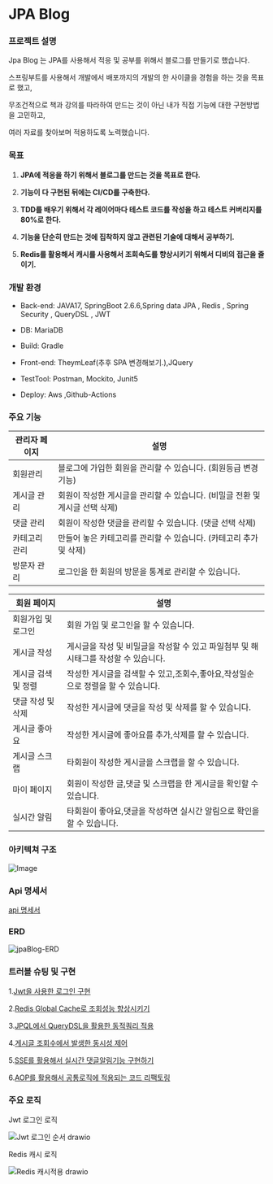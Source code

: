 # JPA Blog

### 프로젝트 설명

Jpa Blog 는 JPA를 사용해서 적응 및 공부를 위해서 블로그를 만들기로 했습니다. 

스프링부트를 사용해서 개발에서 배포까지의 개발의 한 사이클을 경험을 하는 것을 목표로 했고, 

무조건적으로 책과 강의를 따라하여 만드는 것이 아닌 내가 직접 기능에 대한 구현방법을 고민하고, 

여러 자료를 찾아보며 적용하도록 노력했습니다.

### 목표
 
  1. **JPA에 적응을 하기 위해서 블로그를 만드는 것을 목표로 한다.** 


  2. **기능이 다 구현된 뒤에는 CI/CD를 구축한다.**


  3. **TDD를 배우기 위해서 각 레이어마다 테스트 코드를 작성을 하고 테스트 커버리지를 80%로 한다.**


  4. **기능을 단순히 만드는 것에 집착하지 않고 관련된 기술에 대해서 공부하기.**


  5. **Redis를 활용해서 캐시를 사용해서 조회속도를 향상시키기 위해서 디비의 접근을 줄이기.**

### 개발 환경

- Back-end: JAVA17, SpringBoot 2.6.6,Spring data JPA , Redis , Spring Security , QueryDSL , JWT


- DB: MariaDB


- Build: Gradle


- Front-end: TheymLeaf(추후 SPA 변경해보기.),JQuery 


- TestTool: Postman, Mockito, Junit5


- Deploy: Aws ,Github-Actions

### 주요 기능

| 관리자 페이지 | 설명                                            |
|---------|-----------------------------------------------|
| 회원관리    | 블로그에 가입한 회원을  관리할 수 있습니다. (회원등급 변경기능)         |
| 게시글 관리  | 회원이 작성한 게시글을 관리할 수 있습니다. (비밀글 전환 및 게시글 선택 삭제) |
| 댓글 관리   | 회원이 작성한 댓글을 관리할 수 있습니다. (댓글 선택 삭제)            |
| 카테고리 관리 | 만들어 놓은 카테고리를 관리할 수 있습니다. (카테고리 추가 및 삭제)       |
| 방문자 관리  | 로그인을 한 회원의 방문을 통계로 관리할 수 있습니다.                |

| 회원 페이지      | 설명                                               |
|-------------|--------------------------------------------------|
| 회원가입 및 로그인  | 회원 가입 및 로그인을 할 수 있습니다.                           |
| 게시글 작성      | 게시글을 작성 및 비밀글을 작성할 수 있고 파일첨부 및 해시태그를 작성할 수 있습니다. |
| 게시글 검색 및 정렬 | 작성한 게시글을 검색할 수 있고,조회수,좋아요,작성일순으로 정렬을 할 수 있습니다.   |
| 댓글 작성 및 삭제  | 작성한 게시글에 댓글을 작성 및 삭제를 할 수 있습니다.                  |
| 게시글 좋아요     | 작성한 게시글에 좋아요를 추가,삭제를 할 수 있습니다.                   |
| 게시글 스크랩     | 타회원이 작성한 게시글을 스크랩을 할 수 있습니다.                     |
| 마이 페이지      | 회원이 작성한 글,댓글 및 스크랩을 한 게시글을 확인할 수 있습니다.           |
| 실시간 알림      | 타회원이 좋아요,댓글을 작성하면 실시간 알림으로 확인을 할 수 있습니다.         |

### 아키텍쳐 구조

![Image](https://github.com/user-attachments/assets/cf85b867-8704-482d-85fe-a5c5e0792ca8)

### Api 명세서

[api 명세서](https://documenter.getpostman.com/view/18344373/2s93JqRQ1U)

### ERD

![jpaBlog-ERD](https://github.com/well0924/jpapractice/assets/89343159/9bb94c5a-b603-41a7-9d8f-58f979655188)


### 트러블 슈팅 및 구현 

1.[Jwt을 사용한 로그인 구현](https://codingweb.tistory.com/185)

2.[Redis Global Cache로 조회성능 향상시키기](https://codingweb.tistory.com/186)

3.[JPQL에서 QueryDSL을 활용한 동적쿼리 적용](https://codingweb.tistory.com/187)

4.[게시글 조회수에서 발생한 동시성 제어](https://codingweb.tistory.com/188)

5.[SSE를 활용해서 실시간 댓글알림기능 구현하기](https://codingweb.tistory.com/190)

6.[AOP를 활용해서 공통로직에 적용되는 코드 리팩토링](https://codingweb.tistory.com/189)

### 주요 로직

Jwt 로그인 로직

![Jwt 로그인 순서 drawio](https://github.com/well0924/jpapractice/assets/89343159/4ed2d159-0afd-48ea-a77b-6f578b810e4d)


Redis 캐시 로직

![Redis 캐시적용 drawio](https://github.com/well0924/jpapractice/assets/89343159/00bbb763-0385-42dc-bb6d-cf24d5ec10a4)
